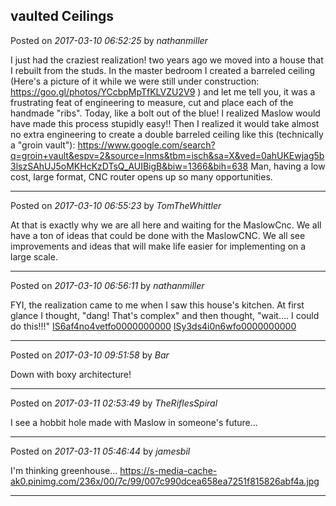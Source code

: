 ## vaulted Ceilings
Posted on *2017-03-10 06:52:25* by *nathanmiller*

I just had the craziest realization! two years ago we moved into a house that I rebuilt from the studs. In the master bedroom I created a barreled ceiling (Here's a picture of it while we were still under construction: https://goo.gl/photos/YCcbpMpTfKLVZU2V9 ) and let me tell you, it was a frustrating feat of engineering to measure, cut and place each of the handmade "ribs". 
Today, like a bolt out of the blue! I realized Maslow would have made this process stupidly easy!! Then I realized it would take almost no extra engineering to create a double barreled ceiling like this (technically a "groin vault"): https://www.google.com/search?q=groin+vault&espv=2&source=lnms&tbm=isch&sa=X&ved=0ahUKEwjag5b3lszSAhUJ5oMKHcKzDTsQ_AUIBigB&biw=1366&bih=638
Man, having a low cost, large format, CNC router opens up so many opportunities.

---

Posted on *2017-03-10 06:55:23* by *TomTheWhittler*

At that is exactly why we are all here and waiting for the MaslowCnc. We all have a ton of ideas that could be done with the MaslowCNC. We all see improvements and ideas that will make life easier for implementing on a large scale.

---

Posted on *2017-03-10 06:56:11* by *nathanmiller*

FYI, the realization came to me when I saw this house's kitchen. At first glance I thought, "dang! That's complex" and then thought, "wait.... I could do this!!!"  [IS6af4no4vetfo0000000000](//muut.com/u/maslowcnc/s2/:maslowcnc:OGDE:is6af4no4vetfo0000000000.jpg.jpg) 
 [ISy3ds4i0n6wfo0000000000](//muut.com/u/maslowcnc/s2/:maslowcnc:3byH:isy3ds4i0n6wfo0000000000.jpg.jpg)

---

Posted on *2017-03-10 09:51:58* by *Bar*

Down with boxy architecture!

---

Posted on *2017-03-11 02:53:49* by *TheRiflesSpiral*

I see a hobbit hole made with Maslow in someone's future...

---

Posted on *2017-03-11 05:46:44* by *jamesbil*

I'm thinking greenhouse... 
https://s-media-cache-ak0.pinimg.com/236x/00/7c/99/007c990dcea658ea7251f815826abf4a.jpg

---

